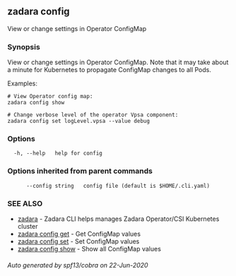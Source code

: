 ## zadara config

View or change settings in Operator ConfigMap

### Synopsis

View or change settings in Operator ConfigMap.
Note that it may take about a minute for Kubernetes to propagate ConfigMap changes to all Pods.

Examples:

	# View Operator config map:
	zadara config show

	# Change verbose level of the operator Vpsa component:
	zadara config set logLevel.vpsa --value debug


### Options

```
  -h, --help   help for config
```

### Options inherited from parent commands

```
      --config string   config file (default is $HOME/.cli.yaml)
```

### SEE ALSO

* [zadara](README.md)	 - Zadara CLI helps manages Zadara Operator/CSI Kubernetes cluster
* [zadara config get](zadara_config_get.md)	 - Get ConfigMap values
* [zadara config set](zadara_config_set.md)	 - Set ConfigMap values
* [zadara config show](zadara_config_show.md)	 - Show all ConfigMap values

###### Auto generated by spf13/cobra on 22-Jun-2020
